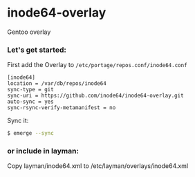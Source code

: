 # inode64-overlay

Gentoo overlay


### Let's get started:
First add the Overlay to `/etc/portage/repos.conf/inode64.conf`
```
[inode64]
location = /var/db/repos/inode64
sync-type = git
sync-uri = https://github.com/inode64/inode64-overlay.git
auto-sync = yes
sync-rsync-verify-metamanifest = no
```
Sync it:
```sh
$ emerge --sync
```

### or include in layman:

Copy layman/inode64.xml to /etc/layman/overlays/inode64.xml
